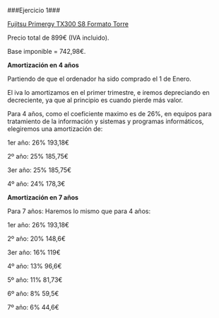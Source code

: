 ###Ejercicio 1###

[Fujitsu Primergy TX300 S8 Formato Torre](http://www.pccomponentes.com/fujitsu_primergy_tx300_s8_formato_torre.html)

Precio total de 899€ (IVA incluido).

Base imponible = 742,98€.

**Amortización en 4 años**

Partiendo de que el ordenador ha sido comprado el 1 de Enero.

El iva lo amortizamos en el primer trimestre, e iremos depreciando en decreciente, ya que al principio es cuando pierde más valor.

Para 4 años, como el coeficiente maximo es de 26%, en equipos para tratamiento de la información y sistemas y programas informáticos, 
elegiremos una amortización de:

1er año: 26%  193,18€

2º año:  25%  185,75€

3er año: 25%  185,75€

4º año:  24%  178,3€

**Amortización en 7 años**

Para 7 años:
Haremos lo mismo que para 4 años:

1er año: 26%  193,18€

2º año:  20%  148,6€

3er año: 16%  119€

4º año:  13%  96,6€

5º año:  11%  81,73€

6º año:  8%   59,5€

7º año:  6%   44,6€




